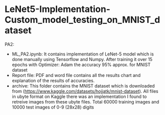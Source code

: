 # LeNet5-Implementation-Custom_model_testing_on_MNIST_dataset

PA2: <br/>
- ML_PA2.ipynb: It contains implementation of LeNet-5 model which is done manually using Tensorflow and Numpy. After training it over 15 epochs with Optimizer: Adam the accuracy 95% approx. for MNIST dataset <br/>
- Report file: PDF and word file contains all the results chart and explanation of the results of accuracies. <br/>
- archive: This folder contains the MNIST dataset which is downloaded from (https://www.kaggle.com/datasets/hojjatk/mnist-dataset). All files in ubyte format on Kaggle there was an implementation I found to retreive images from these ubyte files. Total 60000 training images and 10000 test images of 0-9 (28x28) digits
